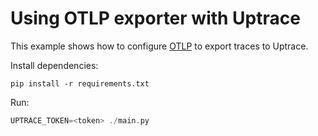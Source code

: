 # Using OTLP exporter with Uptrace

This example shows how to configure
[OTLP](https://opentelemetry-python.readthedocs.io/en/latest/exporter/otlp/otlp.html) to export
traces to Uptrace.

Install dependencies:

```shell
pip install -r requirements.txt
```

Run:

```go
UPTRACE_TOKEN=<token> ./main.py
```
